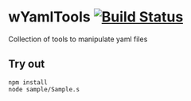 
# wYamlTools [![Build Status](https://travis-ci.org/Wandalen/wYamlTools.svg?branch=master)](https://travis-ci.org/Wandalen/wYamlTools)

Collection of tools to manipulate yaml files

## Try out
```
npm install
node sample/Sample.s
```
